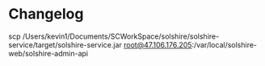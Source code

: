 # Changelog
scp /Users/kevin1/Documents/SCWorkSpace/solshire/solshire-service/target/solshire-service.jar root@47.106.176.205:/var/local/solshire-web/solshire-admin-api
